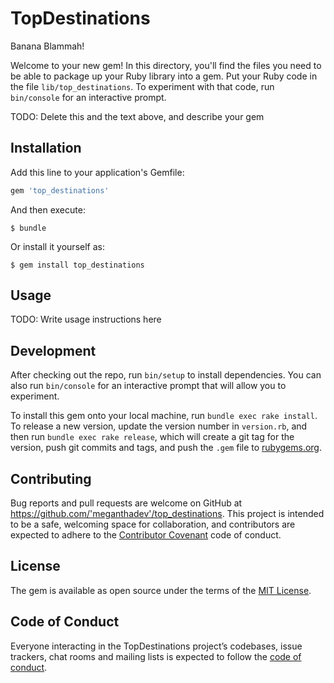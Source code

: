 # TopDestinations
Banana Blammah!

Welcome to your new gem! In this directory, you'll find the files you need to be able to package up your Ruby library into a gem. Put your Ruby code in the file `lib/top_destinations`. To experiment with that code, run `bin/console` for an interactive prompt.

TODO: Delete this and the text above, and describe your gem

## Installation

Add this line to your application's Gemfile:

```ruby
gem 'top_destinations'
```

And then execute:

    $ bundle

Or install it yourself as:

    $ gem install top_destinations

## Usage

TODO: Write usage instructions here

## Development

After checking out the repo, run `bin/setup` to install dependencies. You can also run `bin/console` for an interactive prompt that will allow you to experiment.

To install this gem onto your local machine, run `bundle exec rake install`. To release a new version, update the version number in `version.rb`, and then run `bundle exec rake release`, which will create a git tag for the version, push git commits and tags, and push the `.gem` file to [rubygems.org](https://rubygems.org).

## Contributing

Bug reports and pull requests are welcome on GitHub at https://github.com/'meganthadev'/top_destinations. This project is intended to be a safe, welcoming space for collaboration, and contributors are expected to adhere to the [Contributor Covenant](http://contributor-covenant.org) code of conduct.

## License

The gem is available as open source under the terms of the [MIT License](https://opensource.org/licenses/MIT).

## Code of Conduct

Everyone interacting in the TopDestinations project’s codebases, issue trackers, chat rooms and mailing lists is expected to follow the [code of conduct](https://github.com/'meganthadev'/top_destinations/blob/master/CODE_OF_CONDUCT.md).
